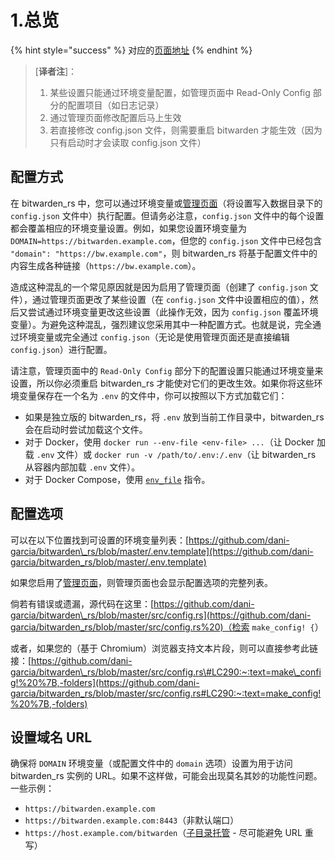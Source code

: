 # 1.总览

{% hint style="success" %}
对应的[页面地址](https://github.com/dani-garcia/bitwarden_rs/wiki/Configuration-overview)
{% endhint %}

> \[**译者注**\]：
>
> 1. 某些设置只能通过环境变量配置，如管理页面中 Read-Only Config 部分的配置项目（如日志记录）
> 2. 通过管理页面修改配置后马上生效
> 3. 若直接修改 config.json 文件，则需要重启 bitwarden 才能生效（因为只有启动时才会读取 config.json 文件）

## 配置方式 <a id="configuration-methods"></a>

在 bitwarden\_rs 中，您可以通过环境变量或[管理页面](enabling-admin-page.md)（将设置写入数据目录下的 `config.json` 文件中）执行配置。但请务必注意，`config.json` 文件中的每个设置都会覆盖相应的环境变量设置。例如，如果您设置环境变量为 `DOMAIN=https://bitwarden.example.com`，但您的 `config.json` 文件中已经包含 `"domain": "https://bw.example.com"`，则 bitwarden\_rs 将基于配置文件中的内容生成各种链接（`https://bw.example.com`）。

造成这种混乱的一个常见原因就是因为启用了管理页面（创建了 `config.json` 文件），通过管理页面更改了某些设置（在 `config.json` 文件中设置相应的值），然后又尝试通过环境变量更改这些设置（此操作无效，因为 `config.json` 覆盖环境变量）。为避免这种混乱，强烈建议您采用其中一种配置方式。也就是说，完全通过环境变量或完全通过 `config.json`（无论是使用管理页面还是直接编辑 `config.json`）进行配置。

请注意，管理页面中的 `Read-Only Config` 部分下的配置设置只能通过环境变量来设置，所以你必须重启 bitwarden\_rs 才能使对它们的更改生效。如果你将这些环境变量保存在一个名为 `.env` 的文件中，你可以按照以下方式加载它们：

* 如果是独立版的 bitwarden\_rs，将 `.env` 放到当前工作目录中，bitwarden\_rs 会在启动时尝试加载这个文件。
* 对于 Docker，使用 `docker run --env-file <env-file> ...`（让 Docker 加载 `.env` 文件）或 `docker run -v /path/to/.env:/.env`（让 bitwarden\_rs 从容器内部加载 `.env` 文件）。
* 对于 Docker Compose，使用 [`env_file`](https://docs.docker.com/compose/environment-variables/#the-env_file-configuration-option) 指令。

## 配置选项 <a id="configuration-options"></a>

可以在以下位置找到可设置的环境变量列表：[https://github.com/dani-garcia/bitwarden\_rs/blob/master/.env.template](https://github.com/dani-garcia/bitwarden_rs/blob/master/.env.template)

如果您启用了[管理页面](enabling-admin-page.md)，则管理页面也会显示配置选项的完整列表。

倘若有错误或遗漏，源代码在这里：[https://github.com/dani-garcia/bitwarden\_rs/blob/master/src/config.rs](https://github.com/dani-garcia/bitwarden_rs/blob/master/src/config.rs%20)（检索 `make_config! {`）

或者，如果您的（基于 Chromium）浏览器支持文本片段，则可以直接参考此链接：[https://github.com/dani-garcia/bitwarden\_rs/blob/master/src/config.rs\#LC290:~:text=make\_config!%20%7B,-folders](https://github.com/dani-garcia/bitwarden_rs/blob/master/src/config.rs#LC290:~:text=make_config!%20%7B,-folders)

## 设置域名 URL <a id="setting-the-domain-url"></a>

确保将 `DOMAIN` 环境变量（或配置文件中的 `domain` 选项）设置为用于访问 bitwarden\_rs 实例的 URL。如果不这样做，可能会出现莫名其妙的功能性问题。一些示例：

* `https://bitwarden.example.com`
* `https://bitwarden.example.com:8443`（非默认端口）
* `https://host.example.com/bitwarden`（[子目录托管](using-an-alternate-base-dir-subdir-subpath.md) - 尽可能避免 URL 重写）

